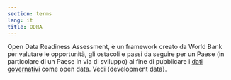 ```yaml
---
section: terms
lang: it
title: ODRA
---
```


Open Data Readiness Assessment, è un framework creato da World Bank per valutare le opportunità, gli ostacoli e passi da seguire per un Paese (in particolare di un Paese in via di sviluppo) al fine di pubblicare i [dati governativi](/glossary/en/government-data/) come open data. Vedi {development data}.
